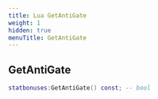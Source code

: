 ```yaml
---
title: Lua GetAntiGate
weight: 1
hidden: true
menuTitle: GetAntiGate
---
```

## GetAntiGate
```lua
statbonuses:GetAntiGate() const; -- bool
```